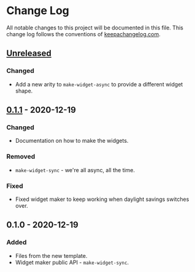 # Change Log
All notable changes to this project will be documented in this file. This change log follows the conventions of [keepachangelog.com](http://keepachangelog.com/).

## [Unreleased]
### Changed
- Add a new arity to `make-widget-async` to provide a different widget shape.

## [0.1.1] - 2020-12-19
### Changed
- Documentation on how to make the widgets.

### Removed
- `make-widget-sync` - we're all async, all the time.

### Fixed
- Fixed widget maker to keep working when daylight savings switches over.

## 0.1.0 - 2020-12-19
### Added
- Files from the new template.
- Widget maker public API - `make-widget-sync`.

[Unreleased]: https://github.com/your-name/day-20/compare/0.1.1...HEAD
[0.1.1]: https://github.com/your-name/day-20/compare/0.1.0...0.1.1
